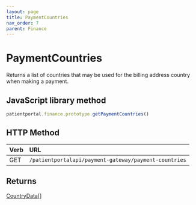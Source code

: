```yaml
---
layout: page
title: PaymentCountries
nav_order: 7
parent: Finance
---
```


# PaymentCountries

Returns a list of countries that may be used for the billing address country when making a payment.

## JavaScript library method

```javascript
patientportal.finance.prototype.getPaymentCountries()
```

## HTTP Method

| Verb | URL                                               |
|:-----|:--------------------------------------------------|
| GET | `/patientportalapi/payment-gateway/payment-countries` |

## Returns

[CountryData](../objects-and-data-types/countrydata)[]
